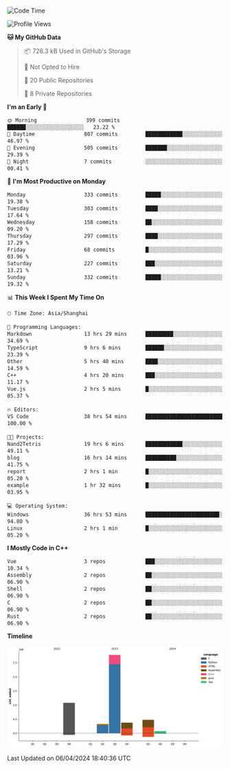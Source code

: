 <!--
**Salvely/Salvely** is a ✨ _special_ ✨ repository because its `README.md` (this file) appears on your GitHub profile.

Here are some ideas to get you started:

- 🔭 I’m currently working on ...
- 🌱 I’m currently learning ...
- 👯 I’m looking to collaborate on ...
- 🤔 I’m looking for help with ...
- 💬 Ask me about ...
- 📫 How to reach me: ...
- 😄 Pronouns: ...
- ⚡ Fun fact: ...
-->

<!--START_SECTION:waka-->
![Code Time](http://img.shields.io/badge/Code%20Time-641%20hrs%2035%20mins-blue)

![Profile Views](http://img.shields.io/badge/Profile%20Views-1-blue)

**🐱 My GitHub Data** 

> 📦 726.3 kB Used in GitHub's Storage 
 > 
> 🚫 Not Opted to Hire
 > 
> 📜 20 Public Repositories 
 > 
> 🔑 8 Private Repositories 
 > 
**I'm an Early 🐤** 

```text
🌞 Morning                399 commits         ██████░░░░░░░░░░░░░░░░░░░   23.22 % 
🌆 Daytime                807 commits         ████████████░░░░░░░░░░░░░   46.97 % 
🌃 Evening                505 commits         ███████░░░░░░░░░░░░░░░░░░   29.39 % 
🌙 Night                  7 commits           ░░░░░░░░░░░░░░░░░░░░░░░░░   00.41 % 
```
📅 **I'm Most Productive on Monday** 

```text
Monday                   333 commits         █████░░░░░░░░░░░░░░░░░░░░   19.38 % 
Tuesday                  303 commits         ████░░░░░░░░░░░░░░░░░░░░░   17.64 % 
Wednesday                158 commits         ██░░░░░░░░░░░░░░░░░░░░░░░   09.20 % 
Thursday                 297 commits         ████░░░░░░░░░░░░░░░░░░░░░   17.29 % 
Friday                   68 commits          █░░░░░░░░░░░░░░░░░░░░░░░░   03.96 % 
Saturday                 227 commits         ███░░░░░░░░░░░░░░░░░░░░░░   13.21 % 
Sunday                   332 commits         █████░░░░░░░░░░░░░░░░░░░░   19.32 % 
```


📊 **This Week I Spent My Time On** 

```text
🕑︎ Time Zone: Asia/Shanghai

💬 Programming Languages: 
Markdown                 13 hrs 29 mins      █████████░░░░░░░░░░░░░░░░   34.69 % 
TypeScript               9 hrs 6 mins        ██████░░░░░░░░░░░░░░░░░░░   23.39 % 
Other                    5 hrs 40 mins       ████░░░░░░░░░░░░░░░░░░░░░   14.59 % 
C++                      4 hrs 20 mins       ███░░░░░░░░░░░░░░░░░░░░░░   11.17 % 
Vue.js                   2 hrs 5 mins        █░░░░░░░░░░░░░░░░░░░░░░░░   05.37 % 

🔥 Editors: 
VS Code                  38 hrs 54 mins      █████████████████████████   100.00 % 

🐱‍💻 Projects: 
Nand2Tetris              19 hrs 6 mins       ████████████░░░░░░░░░░░░░   49.11 % 
blog                     16 hrs 14 mins      ██████████░░░░░░░░░░░░░░░   41.75 % 
report                   2 hrs 1 min         █░░░░░░░░░░░░░░░░░░░░░░░░   05.20 % 
example                  1 hr 32 mins        █░░░░░░░░░░░░░░░░░░░░░░░░   03.95 % 

💻 Operating System: 
Windows                  36 hrs 53 mins      ████████████████████████░   94.80 % 
Linux                    2 hrs 1 min         █░░░░░░░░░░░░░░░░░░░░░░░░   05.20 % 
```

**I Mostly Code in C++** 

```text
Vue                      3 repos             ███░░░░░░░░░░░░░░░░░░░░░░   10.34 % 
Assembly                 2 repos             ██░░░░░░░░░░░░░░░░░░░░░░░   06.90 % 
Shell                    2 repos             ██░░░░░░░░░░░░░░░░░░░░░░░   06.90 % 
C                        2 repos             ██░░░░░░░░░░░░░░░░░░░░░░░   06.90 % 
Rust                     2 repos             ██░░░░░░░░░░░░░░░░░░░░░░░   06.90 % 
```



**Timeline**

![Lines of Code chart](https://raw.githubusercontent.com/Salvely/Salvely/main/assets/bar_graph.png)


 Last Updated on 06/04/2024 18:40:36 UTC
<!--END_SECTION:waka-->
<!-- ### [![Typing SVG](https://readme-typing-svg.demolab.com?font=JetBrains+Mono&size=22&pause=1000&width=435&height=70&lines=Hi!+I'm+Wen+Gao.+Nice+to+see+you!)](https://git.io/typing-svg)

[![Salvely's GitHub stats](https://github-readme-stats.vercel.app/api?username=Salvely&count_private=true&show_icons=true&theme=buefy&include_all_commits=true)](https://github.com/anuraghazr/github-readme-stats)
[![Top Langs](https://github-readme-stats.vercel.app/api/top-langs/?username=Salvely)](https://github.com/anuraghazr/github-readme-stats)


![Leetcode Stats](https://leetcard.jacoblin.cool/Salvely?theme=wtf&font=Kameron&ext=activity&show_rank=true)

![](https://komarev.com/ghpvc/?username=Salvely)
-->
